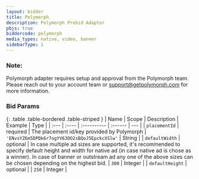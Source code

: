 ```yaml
---
layout: bidder
title: Polymorph
description: Polymorph Prebid Adaptor
pbjs: true
biddercode: polymorph
media_types: native, video, banner
sidebarType: 1
---
```


### Note:
Polymorph adapter requires setup and approval from the Polymorph team. Please reach out to your account team or support@getpolymorph.com for more information.

### Bid Params

{: .table .table-bordered .table-striped }
| Name | Scope | Description | Example | Type |
| :--- | :---- | :---------- | :------ | --- |
| `placementId` | required | The placement id/key provided by Polymorph | `'ENvsYZ6m5DPDk6r7ogYV63DO2sBQoJ5EpckcXSlw'` | String |
| `defaultWidth` | optional | In case multiple ad sizes are supported, it's recommended to specify default height and width for native ad (in case native ad is chose as a winner). In case of banner or outstream ad any one of the above sizes can be chosen depending on the highest bid. | `300` |  Integer     |
| `defaultHeight` | optional |  | `250` |  Integer      |
